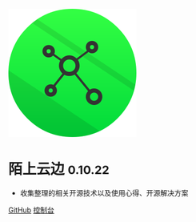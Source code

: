 <!-- _coverpage.md -->

![logo](_media/edgora-logo.svg)

# 陌上云边 <small>0.10.22</small>

> 

- 收集整理的相关开源技术以及使用心得、开源解决方案

[GitHub](https://github.com/EdgoraCN)
[控制台](https://console.edgora.com)
